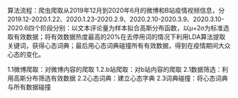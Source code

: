  算法流程：爬虫爬取从2019年12月到2020年6月的微博和B站疫情视频信息，分2019.12-2020.1.22、2020.1.23-2020.2.9、2020.2.10-2020.3.9、2020.3.10-2020.6四个阶段分别：以文本评论量为样本拟合高斯分布函数，以μ+2σ为标准选取有效数据；将有效数据热度最高的20%在去停用词的情况下利用LDA算法提取关键词，获得心态词典；最后用心态词典碰撞所有有效数据，得到在疫情期间大众心态的变化。

1.1微博爬取：对微博内容的爬取
1.2.b站爬取：对b站内容的爬取
2.1数据筛选：利用高斯分布筛选有效数据
2.2心态词典：建立心态字典
2.3词典碰撞：将心态词典与所有数据碰撞